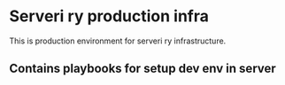 # Serveri ry production infra

This is production environment for serveri ry infrastructure.

## Contains playbooks for setup dev env in server
